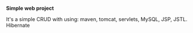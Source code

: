 <b>Simple web project</b>
<p>It's a simple CRUD with using: maven, tomcat, servlets, MySQL, JSP, JSTL. Hibernate</p>
